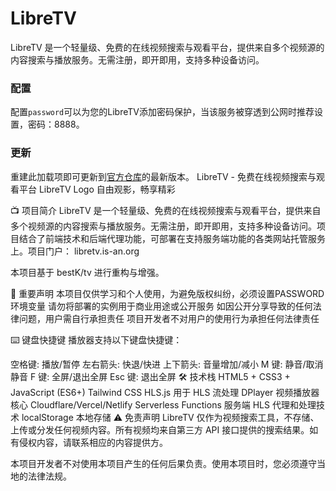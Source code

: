 # LibreTV

LibreTV 是一个轻量级、免费的在线视频搜索与观看平台，提供来自多个视频源的内容搜索与播放服务。无需注册，即开即用，支持多种设备访问。

### 配置

配置`password`可以为您的LibreTV添加密码保护，当该服务被穿透到公网时推荐设置，密码：8888。

### 更新

重建此加载项即可更新到[官方仓库](https://github.com/LibreSpark/LibreTV)的最新版本。
LibreTV - 免费在线视频搜索与观看平台
LibreTV Logo
自由观影，畅享精彩

📺 项目简介
LibreTV 是一个轻量级、免费的在线视频搜索与观看平台，提供来自多个视频源的内容搜索与播放服务。无需注册，即开即用，支持多种设备访问。项目结合了前端技术和后端代理功能，可部署在支持服务端功能的各类网站托管服务上。项目门户： libretv.is-an.org

本项目基于 bestK/tv 进行重构与增强。


🚨 重要声明
本项目仅供学习和个人使用，为避免版权纠纷，必须设置PASSWORD环境变量
请勿将部署的实例用于商业用途或公开服务
如因公开分享导致的任何法律问题，用户需自行承担责任
项目开发者不对用户的使用行为承担任何法律责任

⌨️ 键盘快捷键
播放器支持以下键盘快捷键：

空格键: 播放/暂停
左右箭头: 快退/快进
上下箭头: 音量增加/减小
M 键: 静音/取消静音
F 键: 全屏/退出全屏
Esc 键: 退出全屏
🛠️ 技术栈
HTML5 + CSS3 + JavaScript (ES6+)
Tailwind CSS
HLS.js 用于 HLS 流处理
DPlayer 视频播放器核心
Cloudflare/Vercel/Netlify Serverless Functions
服务端 HLS 代理和处理技术
localStorage 本地存储
⚠️ 免责声明
LibreTV 仅作为视频搜索工具，不存储、上传或分发任何视频内容。所有视频均来自第三方 API 接口提供的搜索结果。如有侵权内容，请联系相应的内容提供方。

本项目开发者不对使用本项目产生的任何后果负责。使用本项目时，您必须遵守当地的法律法规。
